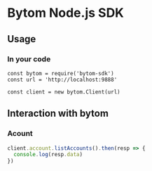 # Bytom Node.js SDK

## Usage

### In your code

```
const bytom = require('bytom-sdk')
const url = 'http://localhost:9888'

const client = new bytom.Client(url)
```

## Interaction with bytom

### Acount

```javascript
client.account.listAccounts().then(resp => {
  console.log(resp.data)
})
```
